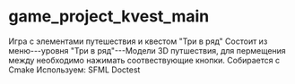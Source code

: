 # game_project_kvest_main
Игра с элементами путешествия и квестом "Три в ряд" Состоит из меню---уровня "Три в ряд"---Модели 3D путшествия, 
для пермещения между необходимо нажимать соотвествующие кнопки. 
Собирается с Cmake Используем: SFML Doctest
